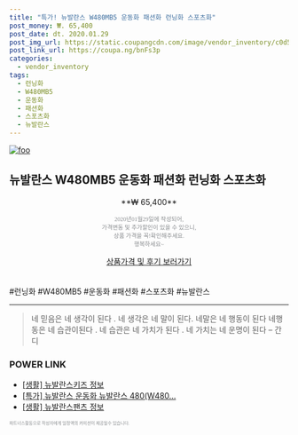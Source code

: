 ```yaml
--- 
title: "특가! 뉴발란스 W480MB5 운동화 패션화 런닝화 스포츠화" 
post_money: ₩. 65,400 
post_date: dt. 2020.01.29 
post_img_url: https://static.coupangcdn.com/image/vendor_inventory/c0d5/5a105d5ba59baa208d26b864c75709f2bf0b94bf0acc6202ed0080216316.jpg 
post_link_url: https://coupa.ng/bnFs3p 
categories: 
  - vendor_inventory 
tags: 
  - 런닝화 
  - W480MB5 
  - 운동화 
  - 패션화 
  - 스포츠화 
  - 뉴발란스 
--- 
```

[![foo](https://static.coupangcdn.com/image/vendor_inventory/c0d5/5a105d5ba59baa208d26b864c75709f2bf0b94bf0acc6202ed0080216316.jpg)](https://coupa.ng/bnFs3p) 

## 뉴발란스 W480MB5 운동화 패션화 런닝화 스포츠화 
<p style="text-align: center;">**₩ 65,400**</p> 
<p style="text-align: center;"><span style="color: #898c8f; font-family: Georgia,Times,serif; font-size: 0.75em;">2020년01월29일에 작성되어, <br>가격변동 및 추가할인이 있을 수 있으니,<br> 상품 가격을 꼭!확인해주세요.<br>행복하세요~</span> 
</p>	 
<div markdown="0" style="text-align: center;"><a href="https://coupa.ng/bnFs3p" class="btn btn--success">상품가격 및 후기 보러가기</a></div> 
<br><br> 
  #런닝화 #W480MB5 #운동화 #패션화 #스포츠화 #뉴발란스 
<hr> 

> 네 믿음은 네 생각이 된다 . 네 생각은  네 말이 된다. 네말은 네 행동이 된다 네행동은 네 습관이된다 . 네 습관은 네 가치가 된다 . 네 가치는 네 운명이 된다 – 간디 


### POWER LINK

* <a href="https://blog.naver.com/santokki14/221764070433" target="_blank"> [생활] 뉴발란스키즈 정보 </a>
* <a href="https://blog.naver.com/sakai111/221789421935" target="_blank">[특가] 뉴발란스 운동화 뉴발란스 480(W480...</a>
* <a href="https://blog.naver.com/santokki14/221774805394" target="_blank"> [생활] 뉴발란스팬츠 정보 </a>

<span style="color: #898c8f; font-family: Georgia,Times,serif; font-size: 0.55em;">파트너스활동으로 작성자에게 일정액의 커미션이 제공될수 있습니다.</span> 
